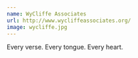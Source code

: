 ```yaml
---
name: WyCliffe Associates
url: http://www.wycliffeassociates.org/
image: wycliffe.jpg
---
```

Every verse. Every tongue. Every heart.
